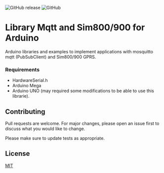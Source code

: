 ![GitHub release](https://img.shields.io/github/release/qubyte/rubidium.svg) ![GitHub](https://img.shields.io/github/license/mashape/apistatus.svg)

# Library Mqtt and Sim800/900 for Arduino
Arduino libraries and examples to implement applications with mosquitto mqtt (PubSubClient) and Sim800/900 GPRS.

### Requirements
* HardwareSerial.h
* Arduino Mega
* Arduino UNO (may required some modifications to be able to use this librarie).

## Contributing
Pull requests are welcome. For major changes, please open an issue first to discuss what you would like to change.

Please make sure to update tests as appropriate.

## License
[MIT](https://choosealicense.com/licenses/mit/)
